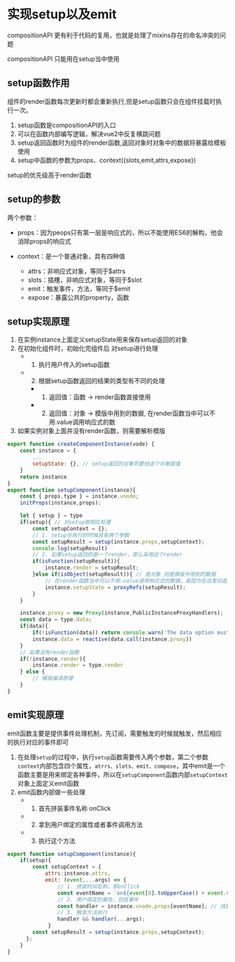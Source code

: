 # 实现setup以及emit

compositionAPI 更有利于代码的复用，也就是处理了mixins存在的命名冲突的问题

compositionAPI 只能用在setup当中使用

## setup函数作用

组件的render函数每次更新时都会重新执行,但是setup函数只会在组件挂载时执行一次。

1. setup函数是compositionAPI的入口
2. 可以在函数内部编写逻辑，解决vue2中反复横跳问题
3. setup返回函数时为组件的render函数,返回对象时对象中的数据将暴露给模板使用
4. setup中函数的参数为props、context({slots,emit,attrs,expose})

setup的优先级高于render函数

## setup的参数

两个参数： 

+ props：因为peops只有第一层是响应式的，所以不能使用ES6的解构，他会消除props的响应式
  
+ context：是一个普通对象，具有四种值
  - attrs：非响应式对象，等同于$attrs
  - slots：插槽，非响应式对象，等同于$slot
  - emit：触发事件，方法，等同于$emit
  - expose：暴露公共的property，函数
  
## setup实现原理

1. 在实例instance上面定义setupState用来保存setup返回的对象 
2. 在初始化组件时，初始化完组件后 对setup进行处理
    + 1. 执行用户传入的setup函数
    + 2. 根据setup函数返回的结果的类型有不同的处理
        - 1. 返回值：函数 -> render函数直接使用
        - 2. 返回值：对象 -> 模版中用到的数据, 在render函数当中可以不用.value调用响应式的数
3. 如果实例对象上面并没有render函数，则需要解析模版
    
```js
export function createComponentInstance(vode) {
    const instance = {
        ...
        setupState: {}, // setup返回的对象则要给这个对象赋值
    }
    return instance
}
export function setupComponent(instance){
    const { props,type } = instance.vnode;
    initProps(instance,props);

    let { setup } = type
    if(setup){ // 对setup做相应处理
        const setupContext = {};
        // 1. setup在执行的时候具有两个参数
        const setupResult = setup(instance.props,setupContext);
        console.log(setupResult)
        // 2. 如果setup返回的是一个render，那么采用这个render
        if(isFunction(setupResult)){
            instance.render = setupResult;
        }else if(isObject(setupResult)){ // 是对象 则是模版中用到的数据
            // 在render函数当中可以不用.value调用响应式的数据，是因为在这里对返回值进行了解构
            instance.setupState = proxyRefs(setupResult); 
        }
    }

    instance.proxy = new Proxy(instance,PublicInstanceProxyHandlers);
    const data = type.data;
    if(data){
        if(!isFunction(data)) return console.warn('The data option must be a function.')
        instance.data = reactive(data.call(instance.proxy))
    }
    // 如果没有render函数
    if(!instance.render){
        instance.render = type.render
    } else {
        // 模版编译原理
    }
}
```

## emit实现原理

emit函数主要是提供事件处理机制，先订阅，需要触发的时候就触发，然后相应的执行对应的事件即可

1. 在处理`setup`的过程中，执行`setup`函数需要传入两个参数，第二个参数`context`内部包含四个属性，`atrrs、slots、emit、compose`，其中emit是一个函数主要是用来绑定各种事件，所以在`setupComponent`函数内部`setupContext`对象上面定义emit函数
2. emit函数内部做一些处理
   + 1. 首先拼装事件名称 onClick
   + 2. 拿到用户绑定的属性或者事件调用方法
   + 3. 执行这个方法

```js
export function setupComponent(instance){
    if(setup){ 
        const setupContext = {
            attrs:instance.attrs,
            emit: (event,...args) => {
                // 1. 拼装时间名称，即onClick
                const eventName = `on${event[0].toUpperCase() + event.slice(1)}`;
                // 2. 用户绑定的属性，包括事件
                const handler = instance.vnode.props[eventName]; // 找到绑定的方法
                // 3. 触发方法执行
                handler && handler(...args);
             }
        const setupResult = setup(instance.props,setupContext);
      };
    }
}
```
